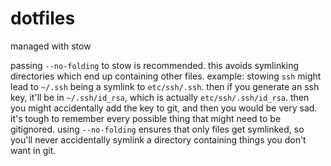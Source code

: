 # dotfiles

managed with stow

passing `--no-folding` to stow is recommended. this avoids symlinking directories which end up containing other files. example: stowing `ssh` might lead to `~/.ssh` being a symlink to `etc/ssh/.ssh`. then if you generate an ssh key, it'll be in `~/.ssh/id_rsa`, which is actually `etc/ssh/.ssh/id_rsa`. then you might accidentally add the key to git, and then you would be very sad. it's tough to remember every possible thing that might need to be gitignored. using `--no-folding` ensures that only files get symlinked, so you'll never accidentally symlink a directory containing things you don't want in git.

